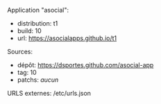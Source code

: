 Application "asocial":
- distribution: t1
- build: 10
- url: https://asocialapps.github.io/t1

Sources: 
- dépôt: https://dsportes.github.com/asocial-app
- tag: 10
- patchs: _aucun_

URLS externes: /etc/urls.json
